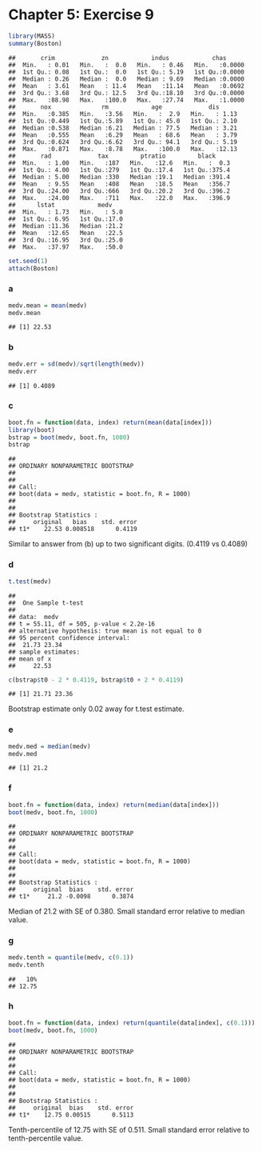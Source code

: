 Chapter 5: Exercise 9
========================================================


```r
library(MASS)
summary(Boston)
```

```
##       crim             zn            indus            chas       
##  Min.   : 0.01   Min.   :  0.0   Min.   : 0.46   Min.   :0.0000  
##  1st Qu.: 0.08   1st Qu.:  0.0   1st Qu.: 5.19   1st Qu.:0.0000  
##  Median : 0.26   Median :  0.0   Median : 9.69   Median :0.0000  
##  Mean   : 3.61   Mean   : 11.4   Mean   :11.14   Mean   :0.0692  
##  3rd Qu.: 3.68   3rd Qu.: 12.5   3rd Qu.:18.10   3rd Qu.:0.0000  
##  Max.   :88.98   Max.   :100.0   Max.   :27.74   Max.   :1.0000  
##       nox              rm            age             dis       
##  Min.   :0.385   Min.   :3.56   Min.   :  2.9   Min.   : 1.13  
##  1st Qu.:0.449   1st Qu.:5.89   1st Qu.: 45.0   1st Qu.: 2.10  
##  Median :0.538   Median :6.21   Median : 77.5   Median : 3.21  
##  Mean   :0.555   Mean   :6.29   Mean   : 68.6   Mean   : 3.79  
##  3rd Qu.:0.624   3rd Qu.:6.62   3rd Qu.: 94.1   3rd Qu.: 5.19  
##  Max.   :0.871   Max.   :8.78   Max.   :100.0   Max.   :12.13  
##       rad             tax         ptratio         black      
##  Min.   : 1.00   Min.   :187   Min.   :12.6   Min.   :  0.3  
##  1st Qu.: 4.00   1st Qu.:279   1st Qu.:17.4   1st Qu.:375.4  
##  Median : 5.00   Median :330   Median :19.1   Median :391.4  
##  Mean   : 9.55   Mean   :408   Mean   :18.5   Mean   :356.7  
##  3rd Qu.:24.00   3rd Qu.:666   3rd Qu.:20.2   3rd Qu.:396.2  
##  Max.   :24.00   Max.   :711   Max.   :22.0   Max.   :396.9  
##      lstat            medv     
##  Min.   : 1.73   Min.   : 5.0  
##  1st Qu.: 6.95   1st Qu.:17.0  
##  Median :11.36   Median :21.2  
##  Mean   :12.65   Mean   :22.5  
##  3rd Qu.:16.95   3rd Qu.:25.0  
##  Max.   :37.97   Max.   :50.0
```

```r
set.seed(1)
attach(Boston)
```


### a

```r
medv.mean = mean(medv)
medv.mean
```

```
## [1] 22.53
```


### b

```r
medv.err = sd(medv)/sqrt(length(medv))
medv.err
```

```
## [1] 0.4089
```


### c

```r
boot.fn = function(data, index) return(mean(data[index]))
library(boot)
bstrap = boot(medv, boot.fn, 1000)
bstrap
```

```
## 
## ORDINARY NONPARAMETRIC BOOTSTRAP
## 
## 
## Call:
## boot(data = medv, statistic = boot.fn, R = 1000)
## 
## 
## Bootstrap Statistics :
##     original   bias    std. error
## t1*    22.53 0.008518      0.4119
```

Similar to answer from (b) up to two significant digits. (0.4119 vs 0.4089)

### d

```r
t.test(medv)
```

```
## 
## 	One Sample t-test
## 
## data:  medv
## t = 55.11, df = 505, p-value < 2.2e-16
## alternative hypothesis: true mean is not equal to 0
## 95 percent confidence interval:
##  21.73 23.34
## sample estimates:
## mean of x 
##     22.53
```

```r
c(bstrap$t0 - 2 * 0.4119, bstrap$t0 + 2 * 0.4119)
```

```
## [1] 21.71 23.36
```

Bootstrap estimate only 0.02 away for t.test estimate.

### e

```r
medv.med = median(medv)
medv.med
```

```
## [1] 21.2
```


### f

```r
boot.fn = function(data, index) return(median(data[index]))
boot(medv, boot.fn, 1000)
```

```
## 
## ORDINARY NONPARAMETRIC BOOTSTRAP
## 
## 
## Call:
## boot(data = medv, statistic = boot.fn, R = 1000)
## 
## 
## Bootstrap Statistics :
##     original  bias    std. error
## t1*     21.2 -0.0098      0.3874
```

Median of 21.2 with SE of 0.380. Small standard error relative to median value.

### g

```r
medv.tenth = quantile(medv, c(0.1))
medv.tenth
```

```
##   10% 
## 12.75
```


### h

```r
boot.fn = function(data, index) return(quantile(data[index], c(0.1)))
boot(medv, boot.fn, 1000)
```

```
## 
## ORDINARY NONPARAMETRIC BOOTSTRAP
## 
## 
## Call:
## boot(data = medv, statistic = boot.fn, R = 1000)
## 
## 
## Bootstrap Statistics :
##     original  bias    std. error
## t1*    12.75 0.00515      0.5113
```

Tenth-percentile of 12.75 with SE of 0.511. Small standard error relative to
tenth-percentile value.
